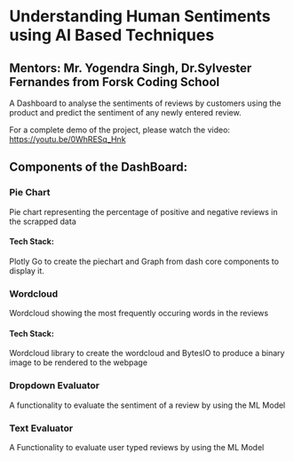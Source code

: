 # Understanding Human Sentiments using AI Based Techniques

## Mentors: Mr. Yogendra Singh, Dr.Sylvester Fernandes from Forsk Coding School

A Dashboard to analyse the sentiments of reviews by customers using the product and predict the sentiment of any newly entered review.

For a complete demo of the project, please watch the video:
https://youtu.be/0WhRESq_Hnk

## Components of the DashBoard:

### Pie Chart
Pie chart representing the percentage of positive and negative reviews in the scrapped data

#### Tech Stack: 
Plotly Go to create the piechart and Graph from dash core components to display it.

### Wordcloud
Wordcloud showing the most frequently occuring words in the reviews

#### Tech Stack:
Wordcloud library to create the wordcloud and BytesIO to produce a binary image to be rendered to the webpage

### Dropdown Evaluator
A functionality to evaluate the sentiment of a review by using the ML Model

### Text Evaluator
A Functionality to evaluate user typed reviews by using the ML Model


